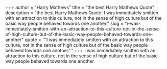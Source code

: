 +++
author = "Harry Mathews"
title = "the best Harry Mathews Quote"
description = "the best Harry Mathews Quote: I was immediately smitten with an attraction to this culture, not in the sense of high culture but of the basic way people behaved towards one another."
slug = "i-was-immediately-smitten-with-an-attraction-to-this-culture-not-in-the-sense-of-high-culture-but-of-the-basic-way-people-behaved-towards-one-another"
quote = '''I was immediately smitten with an attraction to this culture, not in the sense of high culture but of the basic way people behaved towards one another.'''
+++
I was immediately smitten with an attraction to this culture, not in the sense of high culture but of the basic way people behaved towards one another.
